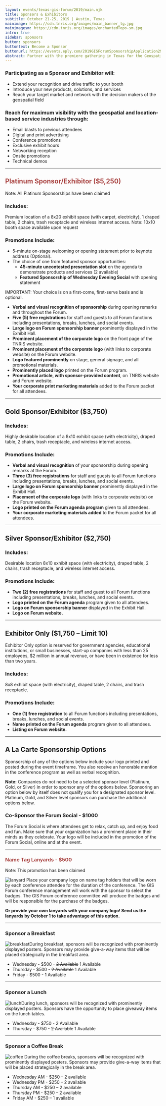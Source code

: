 ```yaml
---
layout: events/texas-gis-forum/2019/main.njk
title: Sponsors & Exhibitors
subtitle: October 21-25, 2019 | Austin, Texas
mainimage: https://cdn.tnris.org/images/main_banner_lg.jpg
mainimagesm: https://cdn.tnris.org/images/enchantedTopo-sm.jpg
intro: true
sidebar: sponsors
button: sponsors
buttontext: Become a Sponsor
buttonurl: https://events.eply.com/2019GISForumSponsorshipApplication2969304
abstract: Partner with the premiere gathering in Texas for the Geospatial Professionals to reach your customers and your community.
---
```


### Participating as a Sponsor and Exhibitor will:

- Extend your recognition and drive traffic to your booth
- Introduce your new products, solutions, and services
- Reach your target market and network with the decision makers of the geospatial field

### Reach for maximum visibility with the geospatial and location-based service industries through:

- Email blasts to previous attendees
- Digital and print advertising
- Conference promotions
- Exclusive exhibit hours
- Networking reception
- Onsite promotions
- Technical demos

---

<h2 style="color: #a94442"> Platinum Sponsor/Exhibitor ($5,250) </h2>

<div class="alert alert-danger" role="alert" aria-atomic="true">
  Note: All Platinum Sponsorships have been claimed
</div>

### Includes:

Premium location of a 8x20 exhibit space (with carpet, electricity), 1 draped table, 2 chairs, trash receptacle and wireless internet access. Note: 10x10 booth space available upon request

### Promotions Include:

- 5-minute on-stage welcoming or opening statement prior to keynote address (Optional).
- The choice of one from featured sponsor opportunities:
  - **45-minute uncontested presentation slot** on the agenda to demonstrate products and services (2 available)
  - **Featured Sponsorship of Wednesday Evening Social** with opening statement

IMPORTANT: Your choice is on a first-come, first-serve basis and is optional.

- **Verbal and visual recognition of sponsorship** during opening remarks and throughout the Forum.
- **Five (5) free registrations** for staff and guests to all Forum functions including presentations, breaks, lunches, and social events.
- **Large logo on Forum sponsorship banner** prominently displayed in the Exhibit Hall.
- **Prominent placement of the corporate logo** on the front page of the TNRIS website.
- **Prominent placement of the corporate logo** (with links to corporate website) on the Forum website.
- **Logo featured prominently** on stage, general signage, and all promotional materials.
- **Prominently placed logo** printed on the Forum program.
- **Promotional article, with sponsor-provided content**, on TNRIS website and Forum website.
- **Your corporate print marketing materials** added to the Forum packet for all attendees.

---

## Gold Sponsor/Exhibitor ($3,750)

### Includes:

Highly desirable location of a 8x10 exhibit space (with electricity), draped table, 2 chairs, trash receptacle, and wireless internet access.

### Promotions Include:

- **Verbal and visual recognition** of your sponsorship during opening remarks at the Forum.
- **Three (3) free registrations** for staff and guests to all Forum functions including presentations, breaks, lunches, and social events.
- **Large logo on Forum sponsorship banner** prominently displayed in the Exhibit Hall.
- **Placement of the corporate logo** (with links to corporate website) on the Forum website.
- **Logo printed on the Forum agenda program** given to all attendees.
- **Your corporate marketing materials added** to the Forum packet for all attendees.

---

## Silver Sponsor/Exhibitor ($2,750)

### Includes:

Desirable location 8x10 exhibit space (with electricity), draped table, 2 chairs, trash receptacle, and wireless internet access.

### Promotions Include:

- **Two (2) free registrations** for staff and guest to all Forum functions including presentations, breaks, lunches, and social events.
- **Logo printed on the Forum agenda** program given to all attendees.
- **Logo on Forum sponsorship banner** displayed in the Exhibit Hall.
- **Logo on Forum website.**

---

## Exhibitor Only ($1,750 – Limit 10)

Exhibitor Only option is reserved for government agencies, educational institutions, or small businesses, start-up companies with less than 25 employees, $2 million in annual revenue, or have been in existence for less than two years.

### Includes:

8x8 exhibit space (with electricity), draped table, 2 chairs, and trash receptacle.

### Promotions Include:

- **One (1) free registration** to all Forum functions including presentations, breaks, lunches, and social events.
- **Name printed on the Forum agenda** program given to all attendees.
- **Listing on Forum website.**

---

<h2 id="additional-sponsors">A La Carte Sponsorship Options</h2>

<p class="lead">
  Sponsorship of any of the options below include your logo printed and posted during the event timeframe. You also receive an honorable mention in the conference program as well as verbal recognition.
</p>

**Note:** Companies do not need to be a selected sponsor level (Platinum, Gold, or Silver) in order to sponsor any of the options below. Sponsoring an option below by itself does not qualify you for a designated sponsor level. Platinum, Gold, and Silver level sponsors can purchase the additional options below.

### Co-Sponsor the Forum Social - $1000

<p>
  The Forum Social is where attendees get to relax, catch up, and enjoy food and fun. Make sure that your organization has a prominent place in their minds as they celebrate. Your logo will be included in the promotion of the Forum Social, online and at the event.
</p>

---

<h3 style="color: #a94442"> Name Tag Lanyards - $500</h3>

<div class="alert alert-danger" role="alert" aria-atomic="true">
  Note: This promotion has been claimed
</div>

<p>
  <img class="img-fluid float-right alacarte" src="https://cdn.tnris.org/images/lanyard.png" alt="lanyard"> Place your company logo on name tag holders that will be worn by each conference attendee for the duration of the conference. The GIS Forum conference management will work with the sponsor to select the badges. The GIS Forum conference committee will produce the badges and will be responsible for the purchase of the badges.
</p>

**Or provide your own lanyards with your company logo! Send us the lanyards by October 1 to take advantage of this option.**

---

### Sponsor a Breakfast

<p>
  <img class="img-fluid float-right" src="https://cdn.tnris.org/images/breakfast.jpg" alt="breakfast">During breakfast, sponsors will be recognized with prominently displayed posters. Sponsors may provide give-a-way items that will be placed strategically in the breakfast area.
</p>

- Wednesday - $500 - ~~2 Available~~ 1 Available
- Thursday - $500 - ~~2 Available~~ 1 Available
- Friday - $500 - 1 Available

---

### Sponsor a Lunch

<p>
  <img class="img-fluid float-right" src="https://cdn.tnris.org/images/lunch.jpg" alt="lunch">During lunch, sponsors will be recognized with prominently displayed posters. Sponsors have the opportunity to place giveaway items on the lunch tables.
</p>

- Wednesday - $750 - 2 Available
- Thursday - $750 - ~~2 Available~~ 1 Available

---

### Sponsor a Coffee Break

<p>
  <img class="img-fluid float-right alacarte" src="https://cdn.tnris.org/images/coffee.jpg" alt="coffee"> During the coffee breaks, sponsors will be recognized with prominently displayed posters. Sponsors may provide give-a-way items that will be placed strategically in the break area.
</p>

- Wednesday AM - $250 – 2 available
- Wednesday PM - $250 – 2 available
- Thursday AM - $250 – 2 available
- Thursday PM - $250 – 2 available
- Friday AM - $250 – 1 available

<!-- <p class="lead">
   After viewing the <a href="https://cdn.tnris.org/documents/tx-gis-forum-sponsor-rules-and-regulations-2019.pdf"><strong> Sponsor Rules and Regulations</strong></a>, visit the link  to register as a sponsor.
</p>
<p>
  <a class="btn btn-lg btn-periwinkle float-left" href="{{buttonurl}}" target="_blank"><i class="fa fa-pencil"></i> {{buttontext}}</a>
</p> -->
